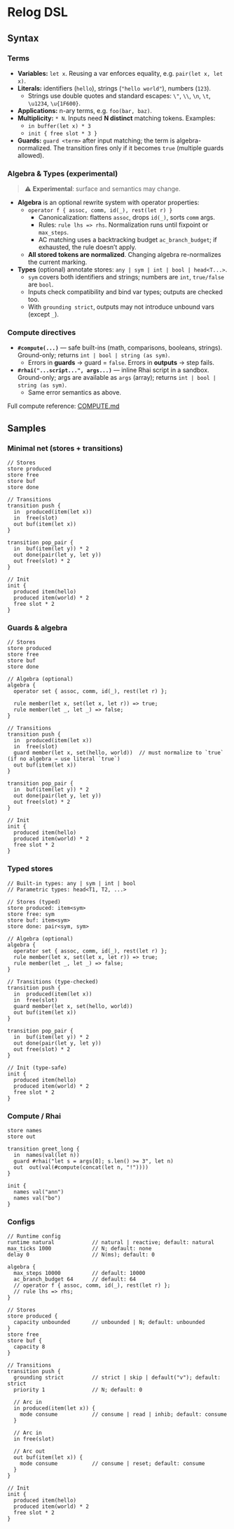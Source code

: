 # Relog DSL

## Syntax

### Terms

- **Variables:** `let x`. Reusing a var enforces equality, e.g. `pair(let x, let x)`.
- **Literals:** identifiers (`hello`), strings (`"hello world"`), numbers (`123`).
  - Strings use double quotes and standard escapes: `\"`, `\\`, `\n`, `\t`, `\u1234`, `\u{1F600}`.
- **Applications:** n-ary terms, e.g. `foo(bar, baz)`.
- **Multiplicity:** `* N`. Inputs need **N distinct** matching tokens. Examples:
  - `in buffer(let x) * 3`
  - `init { free slot * 3 }`
- **Guards:** `guard <term>` after input matching; the term is algebra-normalized.
  The transition fires only if it becomes `true` (multiple guards allowed).

### Algebra & Types (experimental)

> ⚠️ **Experimental**: surface and semantics may change.

- **Algebra** is an optional rewrite system with operator properties:
  - `operator f { assoc, comm, id(_), rest(let r) }`
    - Canonicalization: flattens `assoc`, drops `id(_)`, sorts `comm` args.
    - Rules: `rule lhs => rhs`. Normalization runs until fixpoint or `max_steps`.
    - AC matching uses a backtracking budget `ac_branch_budget`; if exhausted, the rule doesn’t apply.
  - **All stored tokens are normalized**. Changing algebra re-normalizes the current marking.
- **Types** (optional) annotate stores: `any | sym | int | bool | head<T...>`.
  - `sym` covers both identifiers and strings; numbers are `int`, `true/false` are `bool`.
  - Inputs check compatibility and bind var types; outputs are checked too.
  - With `grounding strict`, outputs may not introduce unbound vars (except `_`).

### Compute directives

- **`#compute(...)`** — safe built-ins (math, comparisons, booleans, strings).  
  Ground-only; returns `int | bool | string (as sym)`.
  - Errors in **guards** → guard = `false`. Errors in **outputs** → step fails.
- **`#rhai("...script...", args...)`** — inline Rhai script in a sandbox.  
  Ground-only; args are available as `args` (array); returns `int | bool | string (as sym)`.
  - Same error semantics as above.

Full compute reference: [COMPUTE.md](./COMPUTE.md)

## Samples

### Minimal net (stores + transitions)

```relog
// Stores
store produced
store free
store buf
store done

// Transitions
transition push {
  in  produced(item(let x))
  in  free(slot)
  out buf(item(let x))
}

transition pop_pair {
  in  buf(item(let y)) * 2
  out done(pair(let y, let y))
  out free(slot) * 2
}

// Init
init {
  produced item(hello)
  produced item(world) * 2
  free slot * 2
}
```

### Guards & algebra

```relog
// Stores
store produced
store free
store buf
store done

// Algebra (optional)
algebra {
  operator set { assoc, comm, id(_), rest(let r) };

  rule member(let x, set(let x, let r)) => true;
  rule member(let _, let _) => false;
}

// Transitions
transition push {
  in  produced(item(let x))
  in  free(slot)
  guard member(let x, set(hello, world))  // must normalize to `true` (if no algebra → use literal `true`)
  out buf(item(let x))
}

transition pop_pair {
  in  buf(item(let y)) * 2
  out done(pair(let y, let y))
  out free(slot) * 2
}

// Init
init {
  produced item(hello)
  produced item(world) * 2
  free slot * 2
}
```

### Typed stores

```relog
// Built-in types: any | sym | int | bool
// Parametric types: head<T1, T2, ...>

// Stores (typed)
store produced: item<sym>
store free: sym
store buf: item<sym>
store done: pair<sym, sym>

// Algebra (optional)
algebra {
  operator set { assoc, comm, id(_), rest(let r) };
  rule member(let x, set(let x, let r)) => true;
  rule member(let _, let _) => false;
}

// Transitions (type-checked)
transition push {
  in  produced(item(let x))
  in  free(slot)
  guard member(let x, set(hello, world))
  out buf(item(let x))
}

transition pop_pair {
  in  buf(item(let y)) * 2
  out done(pair(let y, let y))
  out free(slot) * 2
}

// Init (type-safe)
init {
  produced item(hello)
  produced item(world) * 2
  free slot * 2
}
```

### Compute / Rhai

```relog
store names
store out

transition greet_long {
  in  names(val(let n))
  guard #rhai("let s = args[0]; s.len() >= 3", let n)
  out  out(val(#compute(concat(let n, "!"))))
}

init {
  names val("ann")
  names val("bo")
}
```

### Configs

```relog
// Runtime config
runtime natural            // natural | reactive; default: natural
max_ticks 1000             // N; default: none
delay 0                    // N(ms); default: 0

algebra {
  max_steps 10000          // default: 10000
  ac_branch_budget 64      // default: 64
  // operator f { assoc, comm, id(_), rest(let r) };
  // rule lhs => rhs;
}

// Stores
store produced {
  capacity unbounded       // unbounded | N; default: unbounded
}
store free
store buf {
  capacity 8
}

// Transitions
transition push {
  grounding strict         // strict | skip | default("v"); default: strict
  priority 1               // N; default: 0

  // Arc in
  in produced(item(let x)) {
    mode consume           // consume | read | inhib; default: consume
  }

  // Arc in
  in free(slot)

  // Arc out
  out buf(item(let x)) {
    mode consume           // consume | reset; default: consume
  }
}

// Init
init {
  produced item(hello)
  produced item(world) * 2
  free slot * 2
}
```
